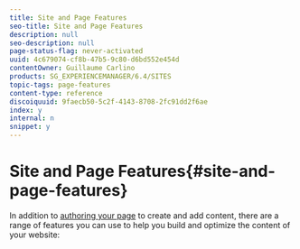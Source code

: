 ```yaml
---
title: Site and Page Features
seo-title: Site and Page Features
description: null
seo-description: null
page-status-flag: never-activated
uuid: 4c679074-cf8b-47b5-9c80-d6bd552e454d
contentOwner: Guillaume Carlino
products: SG_EXPERIENCEMANAGER/6.4/SITES
topic-tags: page-features
content-type: reference
discoiquuid: 9faecb50-5c2f-4143-8708-2fc91dd2f6ae
index: y
internal: n
snippet: y
---
```


# Site and Page Features{#site-and-page-features}

In addition to [authoring your page](../../../sites/authoring/using/page-authoring.md) to create and add content, there are a range of features you can use to help you build and optimize the content of your website:

